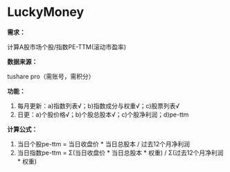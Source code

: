 # LuckyMoney

**需求：**

计算A股市场个股/指数PE-TTM(滚动市盈率)


**数据来源：**

tushare pro（需账号，需积分）

**功能：**
1. 每月更新：a)指数列表√；b)指数成分与权重√；c)股票列表√
2. 日更：a)个股价格√；b)个股总股本√；c)个股净利润；d)pe-ttm

**计算公式：**
1. 当日个股pe-ttm = 当日收盘价 * 当日总股本 / 过去12个月净利润
2. 当日指数pe-ttm = Σ(当日收盘价 * 当日总股本 * 权重) / Σ(过去12个月净利润 * 权重)